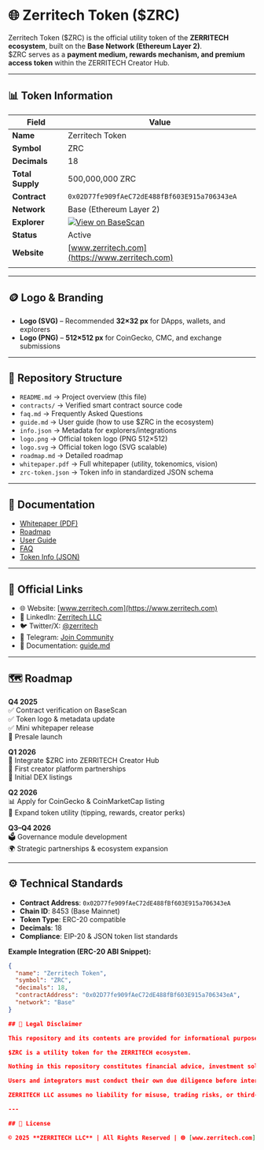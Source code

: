 # 🌐 Zerritech Token ($ZRC)

Zerritech Token ($ZRC) is the official utility token of the **ZERRITECH ecosystem**, built on the **Base Network (Ethereum Layer 2)**.  
$ZRC serves as a **payment medium, rewards mechanism, and premium access token** within the ZERRITECH Creator Hub.

---

## 📊 Token Information

| Field            | Value                                                                 |
|------------------|----------------------------------------------------------------------|
| **Name**         | Zerritech Token                                                      |
| **Symbol**       | ZRC                                                                  |
| **Decimals**     | 18                                                                   |
| **Total Supply** | 500,000,000 ZRC                                                      |
| **Contract**     | `0x02D77fe909fAeC72dE488fBf603E915a706343eA`                         |
| **Network**      | Base (Ethereum Layer 2)                                              |
| **Explorer**     | [![View on BaseScan](https://img.shields.io/badge/View%20on-BaseScan-blue)](https://basescan.org/token/0x02D77fe909fAeC72dE488fBf603E915a706343eA#code) |
| **Status**       | Active                                                               |
| **Website**      | [www.zerritech.com](https://www.zerritech.com)                       |
           |

---

## 🪙 Logo & Branding
- **Logo (SVG)** – Recommended **32×32 px** for DApps, wallets, and explorers  
- **Logo (PNG)** – **512×512 px** for CoinGecko, CMC, and exchange submissions  

---

## 📂 Repository Structure
- `README.md` → Project overview (this file)  
- `contracts/` → Verified smart contract source code  
- `faq.md` → Frequently Asked Questions  
- `guide.md` → User guide (how to use $ZRC in the ecosystem)  
- `info.json` → Metadata for explorers/integrations  
- `logo.png` → Official token logo (PNG 512×512)  
- `logo.svg` → Official token logo (SVG scalable)  
- `roadmap.md` → Detailed roadmap  
- `whitepaper.pdf` → Full whitepaper (utility, tokenomics, vision)  
- `zrc-token.json` → Token info in standardized JSON schema  

---

## 📑 Documentation
- [Whitepaper (PDF)](./whitepaper.pdf)  
- [Roadmap](./roadmap.md)  
- [User Guide](./guide.md)  
- [FAQ](./faq.md)  
- [Token Info (JSON)](./zrc-token.json)  

---

## 🔗 Official Links
- 🌐 Website: [www.zerritech.com](https://www.zerritech.com)  
- 💼 LinkedIn: [Zerritech LLC](https://www.linkedin.com/company/zerritech)  
- 🐦 Twitter/X: [@zerritech](https://twitter.com/zerritech)  
- 💬 Telegram: [Join Community](https://t.me/zerritech)  
- 📖 Documentation: [guide.md](./guide.md)  

---

## 🗺️ Roadmap

**Q4 2025**  
✅ Contract verification on BaseScan  
✅ Token logo & metadata update  
✅ Mini whitepaper release  
🚀 Presale launch  

**Q1 2026**  
🔗 Integrate $ZRC into ZERRITECH Creator Hub  
🤝 First creator platform partnerships  
💱 Initial DEX listings  

**Q2 2026**  
📊 Apply for CoinGecko & CoinMarketCap listing  
🎁 Expand token utility (tipping, rewards, creator perks)  

**Q3–Q4 2026**  
🗳️ Governance module development  
🌍 Strategic partnerships & ecosystem expansion  

---

## ⚙️ Technical Standards
- **Contract Address**: `0x02D77fe909fAeC72dE488fBf603E915a706343eA`  
- **Chain ID**: 8453 (Base Mainnet)  
- **Token Type**: ERC-20 compatible  
- **Decimals**: 18  
- **Compliance**: EIP-20 & JSON token list standards  

**Example Integration (ERC-20 ABI Snippet):**
```json
{
  "name": "Zerritech Token",
  "symbol": "ZRC",
  "decimals": 18,
  "contractAddress": "0x02D77fe909fAeC72dE488fBf603E915a706343eA",
  "network": "Base"
}

## 📜 Legal Disclaimer

This repository and its contents are provided for informational purposes only.  

$ZRC is a utility token for the ZERRITECH ecosystem.  

Nothing in this repository constitutes financial advice, investment solicitation, or guarantees of future performance.  

Users and integrators must conduct their own due diligence before interacting with the token or related smart contracts.  

ZERRITECH LLC assumes no liability for misuse, trading risks, or third-party integrations.  

---

## 📄 License  

© 2025 **ZERRITECH LLC** | All Rights Reserved | 🌐 [www.zerritech.com](https://www.zerritech.com)  
